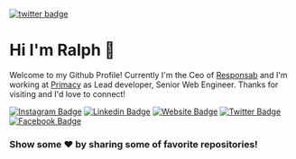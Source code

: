 [![twitter badge](https://img.shields.io/badge/twitter-@studgate-orange?style=for-the-badge&logo=twitter)](https://twitter.com/studgate)

# Hi I'm Ralph 👋
Welcome to my Github Profile! Currently I'm the Ceo of [Responsab](https://responsab.com) and I'm working at [Primacy](https://theprimacy.com) as Lead developer, Senior Web Engineer. Thanks for visiting and I'd love to connect!
<!--Website -->
[![Instagram Badge](https://img.shields.io/badge/-Instagram-e4405f?style=flat-square&logo=Instagram&logoColor=white)](https://instagram.com/studgate)
[![Linkedin Badge](https://img.shields.io/badge/-LinkedIn-0e76a8?style=flat-square&logo=Linkedin&logoColor=white)](https://linkedin.com/in/studgate)
[![Website Badge](https://img.shields.io/badge/Website-3b5998?style=flat-square&logo=google-chrome&logoColor=white)](https://responsab.com)
[![Twitter Badge](https://img.shields.io/badge/-Twitter-00acee?style=flat-square&logo=Twitter&logoColor=white)](https://twitter.com/studgate)
[![Facebook Badge](https://img.shields.io/badge/-Facebook-0088cc?style=flat-square&logo=Facebook&logoColor=white)](https://facebook.com/ralph.francois)


### Show some ❤️ by sharing some of favorite repositories!
